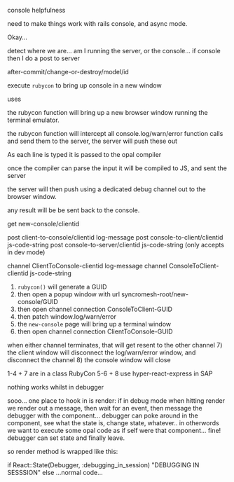 console helpfulness

need to make things work with rails console, and async mode.

Okay...

detect where we are... am I running the server, or the console... if console then I do a post to server

after-commit/change-or-destroy/model/id



execute `rubycon` to bring up console in a new window

uses <script src="https://cdnjs.cloudflare.com/ajax/libs/jquery.terminal/0.11.7/js/jquery.terminal.min.js"></script>

<link href="https://cdnjs.cloudflare.com/ajax/libs/jquery.terminal/0.11.7/css/jquery.terminal.min.css" rel="stylesheet"/>

the rubycon function will bring up a new browser window running the terminal emulator.

the rubycon function will intercept all console.log/warn/error function calls and send them to the server, the server will push these out

As each line is typed it is passed to the opal compiler

once the compiler can parse the input it will be compiled to JS, and sent the server

the server will then push using a dedicated debug channel out to the browser window.

any result will be be sent back to the console.

get new-console/clientid  

post client-to-console/clientid log-message
post console-to-client/clientid js-code-string
post console-to-server/clientid js-code-string (only accepts in dev mode)

channel ClientToConsole-clientid log-message
channel ConsoleToClient-clientid js-code-string

1) `rubycon()` will generate a GUID
2) then open a popup window with url syncromesh-root/new-console/GUID
3) then open channel connection ConsoleToClient-GUID
4) then patch window.log/warn/error
5) the `new-console` page will bring up a terminal window
6) then open channel connection ClientToConsole-GUID

when either channel terminates, that will get resent to the other channel
7) the client window will disconnect the log/warn/error window, and disconnect the channel
8) the console window will close

1-4 + 7 are in a class RubyCon
5-6 + 8 use hyper-react-express in SAP




nothing works whilst in debugger

sooo... one place to hook in is render:  if in debug mode when hitting render we render out a message, then wait for an event, then message the debugger with the component... debugger can poke around in the component, see what the state is, change state, whatever.. in otherwords we want to execute some opal code as if self were that component... fine! debugger can set state and finally leave.  

so render method is wrapped like this:

if React::State(Debugger, :debugging_in_session)
  "DEBUGGING IN SESSSION"
else
  ...normal code...
